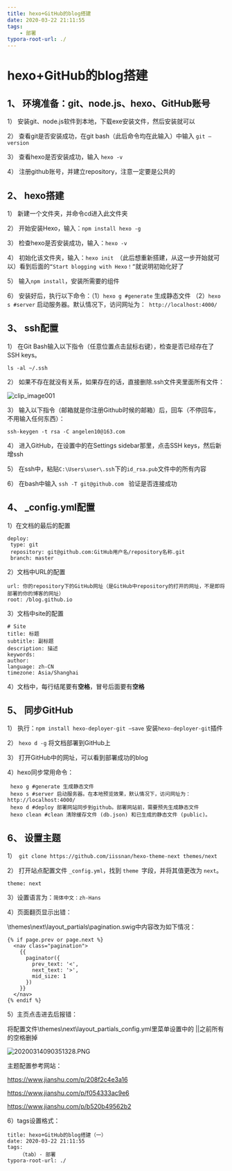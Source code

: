 ```yaml
---
title: hexo+GitHub的blog搭建
date: 2020-03-22 21:11:55
tags:
	- 部署
typora-root-url: ./
---
```


# hexo+GitHub的blog搭建

## 1、 环境准备：git、node.js、hexo、GitHub账号

1） 安装git、node.js软件到本地，下载exe安装文件，然后安装就可以

2） 查看git是否安装成功，在git bash（此后命令均在此输入）中输入 `git –version`

3） 查看hexo是否安装成功，输入 `hexo -v`

4） 注册github账号，并建立repository，注意一定要是公共的

## 2、 hexo搭建

1） 新建一个文件夹，并命令cd进入此文件夹

2） 开始安装Hexo，输入：`npm install hexo -g`

3） 检查hexo是否安装成功，输入：`hexo -v`

4） 初始化该文件夹，输入：`hexo init `（此后想重新搭建，从这一步开始就可以）看到后面的`“Start blogging with Hexo！”`就说明初始化好了

5） 输入`npm install`，安装所需要的组件

6） 安装好后，执行以下命令：（1）`hexo g #generate` 生成静态文件 （2）`hexo s #server` 启动服务器。默认情况下，访问网址为：` http://localhost:4000/`

## 3、 ssh配置 

1） 在Git Bash输入以下指令（任意位置点击鼠标右键），检查是否已经存在了SSH keys。

````
ls -al ~/.ssh
````

2） 如果不存在就没有关系，如果存在的话，直接删除.ssh文件夹里面所有文件：

![clip_image001](/blog.github.io/images/clip_image001.png)


3） 输入以下指令（邮箱就是你注册Github时候的邮箱）后，回车（不停回车，不用输入任何东西）：

````
ssh-keygen -t rsa -C angelen10@163.com
````

4） 进入GitHub，在设置中的在Settings sidebar那里，点击SSH keys，然后新增ssh

5） 在ssh中，粘贴`C:\Users\user\.ssh`下的`id_rsa.pub`文件中的所有内容

6） 在bash中输入   `ssh -T git@github.com `   验证是否连接成功

## 4、 _config.yml配置

1）在文档的最后的配置

````
deploy:
 type: git
 repository: git@github.com:GitHub用户名/repository名称.git
 branch: master
````

2）文档中URL的配置

````
url: 你的repository下的GitHub网址（是GitHub中repository的打开的网址，不是即将部署的你的博客的网址）
root: /blog.github.io
````

3）文档中site的配置

````
# Site
title: 标题
subtitle: 副标题
description: 描述
keywords: 
author: 
language: zh-CN
timezone: Asia/Shanghai
````

4）文档中，每行结尾要有**空格**，冒号后面要有**空格**

## 5、 同步GitHub

1） 执行：`npm install hexo-deployer-git –save` 安装`hexo-deployer-git`插件

2） `hexo d -g` 将文档部署到GitHub上

3） 打开GitHub中的网址，可以看到部署成功的blog

4）hexo同步常用命令：

````
 hexo g #generate 生成静态文件
 hexo s #server 启动服务器。在本地预览效果，默认情况下，访问网址为： http://localhost:4000/
 hexo d #deploy 部署网站同步到github。部署网站前，需要预先生成静态文件
 hexo clean #clean 清除缓存文件 (db.json) 和已生成的静态文件 (public)。
````

## 6、 设置主题

1）` git clone https://github.com/iissnan/hexo-theme-next themes/next`

2） 打开站点配置文件 `_config.yml`，找到 `theme `字段，并将其值更改为 `next`。

`theme: next`

3）设置语言为：`简体中文：zh-Hans`

4）页面翻页显示出错：

\themes\next\layout\_partials\pagination.swig中内容改为如下情况：

`````
{% if page.prev or page.next %}
  <nav class="pagination">
    {{
      paginator({
        prev_text: '<',
        next_text: '>',
        mid_size: 1
      })
    }}
  </nav>
{% endif %}
`````

5）主页点击进去后报错：

将配置文件\themes\next\layout\_partials\_config.yml里菜单设置中的 ||之前所有的空格删掉

![20200314090351328.PNG](/blog.github.io/images/20200314090351328.PNG)

主题配置参考网站：

https://www.jianshu.com/p/208f2c4e3a16

https://www.jianshu.com/p/f054333ac9e6

https://www.jianshu.com/p/b520b49562b2

6）tags设置格式：

````
title: hexo+GitHub的blog搭建（一）
date: 2020-03-22 21:11:55
tags:
	（tab）- 部署
typora-root-url: ./
````

